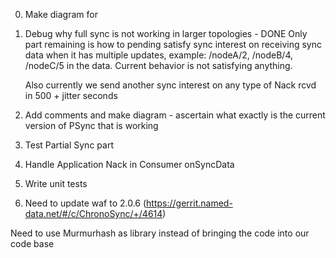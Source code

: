 0) Make diagram for 
1) Debug why full sync is not working in larger topologies - DONE
   Only part remaining is how to pending satisfy sync interest on receiving sync data
   when it has multiple updates, example: /nodeA/2, /nodeB/4, /nodeC/5 in the data.
   Current behavior is not satisfying anything.

   Also currently we send another sync interest on any type of Nack rcvd in 500 + jitter seconds
2) Add comments and make diagram - ascertain what exactly is the current version of PSync that is working
3) Test Partial Sync part
4) Handle Application Nack in Consumer onSyncData
5) Write unit tests
6) Need to update waf to 2.0.6 (https://gerrit.named-data.net/#/c/ChronoSync/+/4614)

Need to use Murmurhash as library instead of bringing the code into our code base
